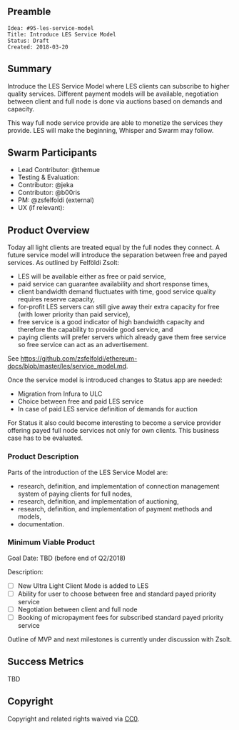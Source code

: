 ## Preamble

    Idea: #95-les-service-model
    Title: Introduce LES Service Model
    Status: Draft
    Created: 2018-03-20

## Summary

Introduce the LES Service Model where LES clients can subscribe to higher quality services. Different
payment models will be available, negotiation between client and full node is done via auctions based
on demands and capacity.

This way full node service provide are able to monetize the services they provide. LES will make the
beginning, Whisper and Swarm may follow.

## Swarm Participants

- Lead Contributor: @themue
- Testing & Evaluation:
- Contributor: @jeka
- Contributor: @b00ris
- PM: @zsfelfoldi (external)
- UX (if relevant):

## Product Overview

Today all light clients are treated equal by the full nodes they connect. A future service model will introduce
the separation between free and payed services. As outlined by Felföldi Zsolt:

- LES will be available either as free or paid service,
- paid service can guarantee availability and short response times,
- client bandwidth demand fluctuates with time, good service quality requires reserve capacity,
- for-profit LES servers can still give away their extra capacity for free (with lower priority than paid service),
- free service is a good indicator of high bandwidth capacity and therefore the capability to provide good service, and
- paying clients will prefer servers which already gave them free service so free service can act as an advertisement.

See https://github.com/zsfelfoldi/ethereum-docs/blob/master/les/service_model.md.

Once the service model is introduced changes to Status app are needed:

- Migration from Infura to ULC
- Choice between free and paid LES service
- In case of paid LES service definition of demands for auction

For Status it also could become interesting to become a service provider offering payed full node services not only
for own clients. This business case has to be evaluated.

### Product Description

Parts of the introduction of the LES Service Model are:

- research, definition, and implementation of connection management system of paying clients for full nodes,
- research, definition, and implementation of auctioning,
- research, definition, and implementation of payment methods and models,
- documentation.

### Minimum Viable Product

Goal Date: TBD (before end of Q2/2018)

Description:

- [ ] New Ultra Light Client Mode is added to LES
- [ ] Ability for user to choose between free and standard payed priority service
- [ ] Negotiation between client and full node
- [ ] Booking of micropayment fees for subscribed standard payed priority service

Outline of MVP and next milestones is currently under discussion with Zsolt.

## Success Metrics

TBD

## Copyright

Copyright and related rights waived via [CC0](https://creativecommons.org/publicdomain/zero/1.0/).

